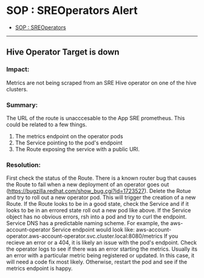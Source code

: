 # SOP : SREOperators Alert

<!-- TOC depthTo:2 -->

- [SOP : SREOperators](#SREOperators)

<!-- /TOC -->

---

## Hive Operator Target is down

### Impact:
Metrics are not being scraped from an SRE Hive operator on one of the hive clusters. 

### Summary:
The URL of the route is unacccesable to the App SRE prometheus. This could be related to a few things.
1) The metrics endpoint on the operator pods
2) The Service pointing to the pod's endpoint
3) The Route exposing the service with a public URl. 

### Resolution:
First check the status of the Route. There is a known router bug that causes the Route to fail
when a new deployment of an operator goes out (https://bugzilla.redhat.com/show_bug.cgi?id=1723527).
Delete the Rotue and try to roll out a new operator pod. This will trigger the creation of a new Route.
If the Route looks to be in a good state, check the Service and if it looks to be in an errored state roll out a new pod like above. 
If the Service object has no obvious errors, rsh into a pod and try to curl the endpoint. Service DNS has a predictable naming scheme.
For example, the aws-account-operator Service endpoint would look like: aws-account-operator.aws-account-operator.svc.cluster.local:8080/metrics
If you recieve an error or a 404, it is likely an issue with the pod's endpoint.
Check the operator logs to see if there was an error starting the metrics. Usually its an error with a particular metric being registered or updated.
In this case, it will need a code fix most likely.
Otherwise, restart the pod and see if the metrics endpoint is happy.

